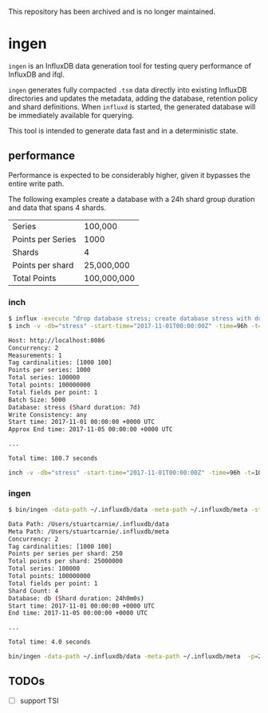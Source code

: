 This repository has been archived and is no longer maintained.

ingen
=====

`ingen` is an InfluxDB data generation tool for testing query performance of InfluxDB and ifql.

`ingen` generates fully compacted `.tsm` data directly into existing InfluxDB directories and 
updates the metadata, adding the database, retention policy and shard definitions. When `influxd`
is started, the generated database will be immediately available for querying.

This tool is intended to generate data fast and in a deterministic state.

performance
-----------

Performance is expected to be considerably higher, given it bypasses the entire write path. 

The following examples create a database with a 24h shard group duration and data that spans 4 shards.

|   |   |
| --- | --- |
| Series            | 100,000     |
| Points per Series | 1000        |
| Shards            | 4           |
| Points per shard  | 25,000,000  |
| Total Points      | 100,000,000 |

### inch

```bash
$ influx -execute "drop database stress; create database stress with duration INF shard duration 24h"
$ inch -v -db="stress" -start-time="2017-11-01T00:00:00Z" -time=96h -t=1000,100 -p=1000 -c=2

Host: http://localhost:8086
Concurrency: 2
Measurements: 1
Tag cardinalities: [1000 100]
Points per series: 1000
Total series: 100000
Total points: 100000000
Total fields per point: 1
Batch Size: 5000
Database: stress (Shard duration: 7d)
Write Consistency: any
Start time: 2017-11-01 00:00:00 +0000 UTC
Approx End time: 2017-11-05 00:00:00 +0000 UTC

...

Total time: 180.7 seconds

inch -v -db="stress" -start-time="2017-11-01T00:00:00Z" -time=96h -t=1000,100  91.28s user 14.96s system 58% cpu 3:00.77 total
```

### ingen

```bash
$ bin/ingen -data-path ~/.influxdb/data -meta-path ~/.influxdb/meta -start-time="2017-11-01T00:00:00Z" -p=250 -t=1000,100 -shards=4 -c=2

Data Path: /Users/stuartcarnie/.influxdb/data
Meta Path: /Users/stuartcarnie/.influxdb/meta
Concurrency: 2
Tag cardinalities: [1000 100]
Points per series per shard: 250
Total points per shard: 25000000
Total series: 100000
Total points: 100000000
Total fields per point: 1
Shard Count: 4
Database: db (Shard duration: 24h0m0s)
Start time: 2017-11-01 00:00:00 +0000 UTC
End time: 2017-11-05 00:00:00 +0000 UTC

...

Total time: 4.0 seconds

bin/ingen -data-path ~/.influxdb/data -meta-path ~/.influxdb/meta  -p=250     8.06s user 0.12s system 201% cpu 4.069 total
```

TODOs
-----

* [ ] support TSI

[inch]: https://github.com/influxdata/inch
